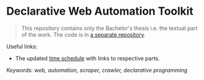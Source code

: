 # Declarative Web Automation Toolkit
> This repository contains only the Bachelor's thesis i.e. the textual part of the work. The code is in [a separate repository](https://github.com/barjin/wbr/).

Useful links:

- The updated [time schedule](./schedule.md) with links to respective parts.

*Keywords: web, automation, scraper, crawler, declarative programming*